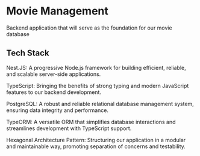 # Movie Management

Backend application that will serve as the foundation for our movie database

## Tech Stack

Nest.JS: A progressive Node.js framework for building efficient, reliable, and scalable server-side applications.

TypeScript: Bringing the benefits of strong typing and modern JavaScript features to our backend development.

PostgreSQL: A robust and reliable relational database management system, ensuring data integrity and performance.

TypeORM: A versatile ORM that simplifies database interactions and streamlines development with TypeScript support.

Hexagonal Architecture Pattern: Structuring our application in a modular and maintainable way, promoting separation of concerns and testability.

